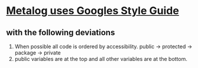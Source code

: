 # [Metalog uses Googles Style Guide](https://google.github.io/styleguide/javaguide.html)

## with the following deviations
1. When possible all code is ordered by accessibility. public -> protected -> package -> private
2. public variables are at the top and all other variables are at the bottom.
